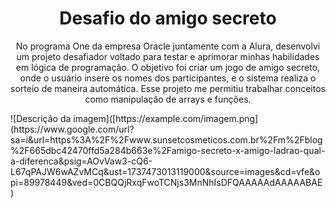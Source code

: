 <h1 align="center">Desafio do amigo secreto</h1>

<p align="center">
No programa One da empresa Oracle juntamente com a Alura, desenvolvi um projeto desafiador voltado para testar e aprimorar minhas habilidades em lógica de programação. O objetivo foi criar um jogo de amigo secreto, onde o usuário insere os nomes dos participantes, e o sistema realiza o sorteio de maneira automática. Esse projeto me permitiu trabalhar conceitos como manipulação de arrays e funções.
</p>
![Descrição da imagem]([https://example.com/imagem.png](https://www.google.com/url?sa=i&url=https%3A%2F%2Fwww.sunsetcosmeticos.com.br%2Fm%2Fblog%2F665dbc42470ffd5a284b663e%2Famigo-secreto-x-amigo-ladrao-qual-a-diferenca&psig=AOvVaw3-cQ6-L67qPAJW6wAZvMCq&ust=1737473013119000&source=images&cd=vfe&opi=89978449&ved=0CBQQjRxqFwoTCNjs3MnNhIsDFQAAAAAdAAAAABAE)

